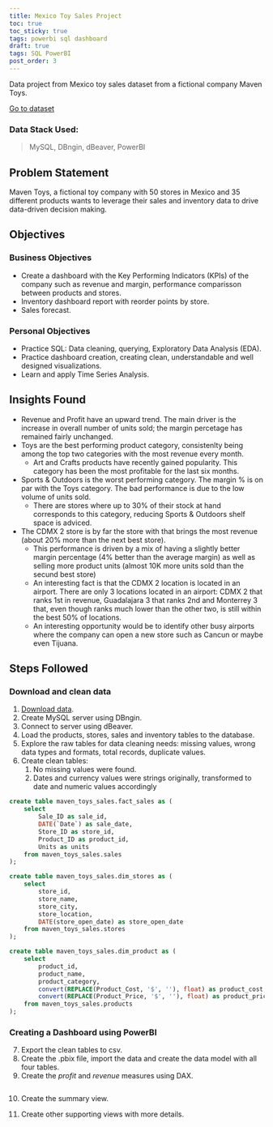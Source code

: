 ```yaml
---
title: Mexico Toy Sales Project
toc: true
toc_sticky: true
tags: powerbi sql dashboard
draft: true
tags: SQL PowerBI
post_order: 3
---
```


Data project from Mexico toy sales dataset from a fictional company Maven Toys.

[Go to dataset](https://mavenanalytics.io/data-playground?order=date_added%2Cdesc&search=mexico%20toy)

### Data Stack Used:
> MySQL, DBngin, dBeaver, PowerBI


## Problem Statement
Maven Toys, a fictional toy company with 50 stores in Mexico and 35 different products wants to leverage their sales and inventory data to drive data-driven decision making. 

## Objectives
### Business Objectives
- Create a dashboard with the Key Performing Indicators (KPIs) of the company such as revenue and margin, performance comparisson between products and stores.
- Inventory dashboard report with reorder points by store.
- Sales forecast.

### Personal Objectives
- Practice SQL: Data cleaning, querying, Exploratory Data Analysis (EDA).
- Practice dashboard creation, creating clean, understandable and well designed visualizations.
- Learn and apply Time Series Analysis.

## Insights Found
- Revenue and Profit have an upward trend. The main driver is the increase in overall number of units sold; the margin percetage has remained fairly unchanged.
- Toys are the best performing product category, consistenlty being among the top two categories with the most revenue every month.
	- Art and Crafts products have recently gained popularity. This category has been the most profitable for the last six months.
- Sports & Outdoors is the worst performing category. The margin % is on par with the Toys category. The bad performance is due to the low volume of units sold.
	- There are stores where up to 30% of their stock at hand corresponds to this category, reducing Sports & Outdoors shelf space is adviced.
- The CDMX 2 store is by far the store with that brings the most revenue (about 20% more than the next best store). 
	- This performance is driven by a mix of having a slightly better margin percentage (4% better than the average margin) as well as selling more product units (almost 10K more units sold than the secund best store)
	- An interesting fact is that the CDMX 2 location is located in an airport. There are only 3 locations located in an airport: CDMX 2 that ranks 1st in revenue, Guadalajara 3 that ranks 2nd and Monterrey 3 that, even though ranks much lower than the other two, is still within the best 50% of locations.
	- An interesting opportunity would be to identify other busy airports where the company can open a new store such as Cancun or maybe even Tijuana.

## Steps Followed

### Download and clean data
1. [Download data](https://mavenanalytics.io/data-playground?order=date_added%2Cdesc&search=mexico%20toy).
2. Create MySQL server using DBngin.
3. Connect to server using dBeaver.
4. Load the products, stores, sales and inventory tables to the database.
5. Explore the raw tables for data cleaning needs: missing values, wrong data types and formats, total records, duplicate values.
6. Create clean tables:
    1. No missing values were found.
    2. Dates and currency values were strings originally, transformed to date and numeric values accordingly

```sql
create table maven_toys_sales.fact_sales as (
    select 
		Sale_ID as sale_id,
		DATE(`Date`) as sale_date,
		Store_ID as store_id,
		Product_ID as product_id,
		Units as units
    from maven_toys_sales.sales 
);

create table maven_toys_sales.dim_stores as (
	select
		store_id,
		store_name,
		store_city,
		store_location,
		DATE(store_open_date) as store_open_date
	from maven_toys_sales.stores
);

create table maven_toys_sales.dim_product as (
	select 
		product_id,
		product_name,
		product_category,
		convert(REPLACE(Product_Cost, '$', ''), float) as product_cost,
		convert(REPLACE(Product_Price, '$', ''), float) as product_price
	from maven_toys_sales.products 
);
```
### Creating a Dashboard using PowerBI
7. Export the clean tables to csv.
8. Create the .pbix file, import the data and create the data model with all four tables.
9. Create the *profit* and *revenue* measures using DAX.

```dax
```

10. Create the summary view.


11. Create other supporting views with more details.

